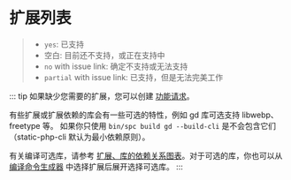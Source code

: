 <script setup>
import SearchTable from "../../.vitepress/components/SearchTable.vue";
</script>

# 扩展列表

> - `yes`: 已支持
> - 空白: 目前还不支持，或正在支持中
> - `no` with issue link: 确定不支持或无法支持
> - `partial` with issue link: 已支持，但是无法完美工作


<search-table />

::: tip
如果缺少您需要的扩展，您可以创建 [功能请求](https://github.com/crazywhalecc/static-php-cli/issues)。

有些扩展或扩展依赖的库会有一些可选的特性，例如 gd 库可选支持 libwebp、freetype 等。
如果你只使用 `bin/spc build gd --build-cli` 是不会包含它们（static-php-cli 默认为最小依赖原则）。

有关编译可选库，请参考 [扩展、库的依赖关系图表](./deps-map)。对于可选的库，你也可以从 [编译命令生成器](./cli-generator) 中选择扩展后展开选择可选库。
:::
